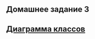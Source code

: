 ## Домашнее задание 3

## [Диаграмма классов](https://github.com/ForwardMoth/caseLabJavaRosatom/tree/master/lesson3/task3/src.png)